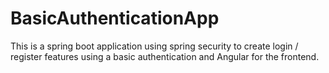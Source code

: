 # BasicAuthenticationApp
This is a spring boot application using spring security to create login / register features using a basic authentication and Angular for the frontend. 
